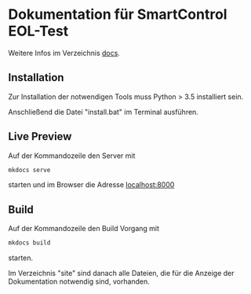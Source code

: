 # Dokumentation für SmartControl EOL-Test

Weitere Infos im Verzeichnis [docs](docs/index.md).
## Installation

Zur Installation der notwendigen Tools muss Python > 3.5 installiert sein.

Anschließend die Datei "install.bat" im Terminal ausführen.

## Live Preview

Auf der Kommandozeile den Server mit
```sh
mkdocs serve
```
starten und im Browser die Adresse [localhost:8000](localhost:8000)

## Build

Auf der Kommandozeile den Build Vorgang mit
```sh
mkdocs build
```
starten.

Im Verzeichnis "site" sind danach alle Dateien, die für die Anzeige der Dokumentation notwendig sind, vorhanden.